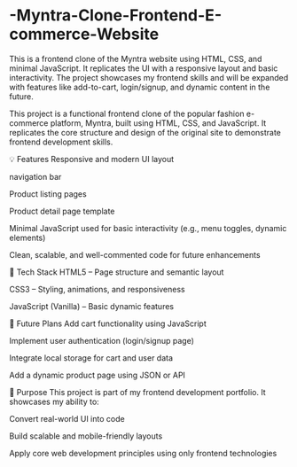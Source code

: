 # -Myntra-Clone-Frontend-E-commerce-Website
 This is a frontend clone of the Myntra website using HTML, CSS, and minimal JavaScript. It replicates the UI with a responsive layout and basic interactivity. The project showcases my frontend skills and will be expanded with features like add-to-cart, login/signup, and dynamic content in the future.

This project is a functional frontend clone of the popular fashion e-commerce platform, Myntra, built using HTML, CSS, and JavaScript. It replicates the core structure and design of the original site to demonstrate frontend development skills.

💡 Features
Responsive and modern UI layout

navigation bar 

Product listing pages 

Product detail page template

Minimal JavaScript used for basic interactivity (e.g., menu toggles, dynamic elements)

Clean, scalable, and well-commented code for future enhancements

🔧 Tech Stack
HTML5 – Page structure and semantic layout

CSS3 – Styling, animations, and responsiveness

JavaScript (Vanilla) – Basic dynamic features

🚀 Future Plans
Add cart functionality using JavaScript

Implement user authentication (login/signup page)

Integrate local storage for cart and user data

Add a dynamic product page using JSON or API

🎯 Purpose
This project is part of my frontend development portfolio. It showcases my ability to:

Convert real-world UI into code

Build scalable and mobile-friendly layouts

Apply core web development principles using only frontend technologies

